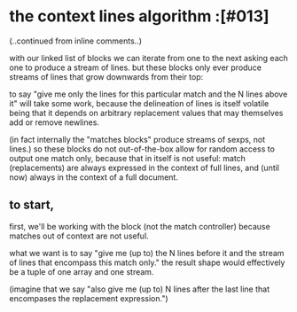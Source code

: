 # the context lines algorithm :[#013]

(..continued from inline comments..)

with our linked list of blocks we can iterate from one to the next
asking each one to produce a stream of lines. but these blocks only
ever produce streams of lines that grow downwards from their top:

to say "give me only the lines for this particular match and the N
lines above it" will take some work, because the delineation of
lines is itself volatile being that it depends on arbitrary
replacement values that may themselves add or remove newlines.

(in fact internally the "matches blocks" produce streams of sexps,
not lines.) so these blocks do not out-of-the-box allow for random
access to output one match only, because that in itself is not
useful: match (replacements) are always expressed in the context
of full lines, and (until now) always in the context of a full
document.




## to start,

first, we'll be working with the block (not the match controller)
because matches out of context are not useful.

what we want is to say "give me (up to) the N lines before it and the
stream of lines that encompass this match only." the result shape
would effectively be a tuple of one array and one stream.

(imagine that we say "also give me (up to) N lines after the last
line that encompases the replacement expression.")
